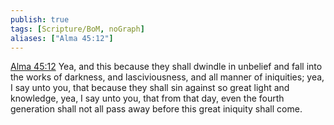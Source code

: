```yaml
---
publish: true
tags: [Scripture/BoM, noGraph]
aliases: ["Alma 45:12"]
---
```

[Alma 45:12](https://churchofjesuschrist.org/study/scriptures/bofm/alma/45?lang=eng&id=p12#p12) Yea, and this because they shall dwindle in unbelief and fall into the works of darkness, and lasciviousness, and all manner of iniquities; yea, I say unto you, that because they shall sin against so great light and knowledge, yea, I say unto you, that from that day, even the fourth generation shall not all pass away before this great iniquity shall come.
